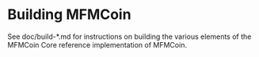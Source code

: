 Building MFMCoin
================

See doc/build-*.md for instructions on building the various
elements of the MFMCoin Core reference implementation of MFMCoin.
